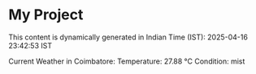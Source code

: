 # My Project

This content is dynamically generated in Indian Time (IST): 2025-04-16 23:42:53 IST


Current Weather in Coimbatore:
Temperature: 27.88 °C
Condition: mist
